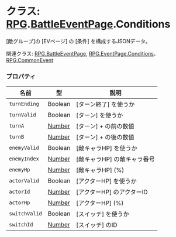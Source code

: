 # クラス: [RPG](RPG.md).[BattleEventPage](RPG.BattleEventPage.md).Conditions
[敵グループ]の [EVページ] の [条件] を構成するJSONデータ。

関連クラス: [RPG.BattleEventPage](RPG.BattleEventPage.md), [RPG.EventPage.Conditions](RPG.EventPage.Conditions.md)、[RPG.CommonEvent](RPG.CommonEvent.md)


### プロパティ

| 名前 | 型 | 説明 |
| --- | --- | --- |
| `turnEnding` | Boolean | [ターン終了] を使うか |
| `turnValid` | Boolean | [ターン] を使うか |
| `turnA` | [Number](Number.md) | [ターン] + の前の数値 |
| `turnB` | [Number](Number.md) | [ターン] + の後の数値  |
| `enemyValid` | Boolean | [敵キャラHP] を使うか |
| `enemyIndex` | [Number](Number.md) | [敵キャラHP] の敵キャラ番号 |
| `enemyHp` | [Number](Number.md) | [敵キャラHP] \(%) |
| `actorValid` | Boolean | [アクターHP] を使うか |
| `actorId` | [Number](Number.md) | [アクターHP] のアクターID |
| `actorHp` | [Number](Number.md) | [アクターHP] \(%) |
| `switchValid` | Boolean | [スイッチ] を使うか |
| `switchId` | [Number](Number.md) | [スイッチ] のID |

